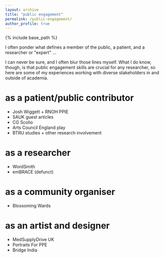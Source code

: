 ```yaml
---
layout: archive
title: "public engagement"
permalink: /public-engagement/
author_profile: true
---
```


{% include base_path %}

I often ponder what defines a member of the public, a patient, and a researcher or "expert" ... 

I can never be sure, and I often blur those lines myself. What I do know, though, is that public engagement skills are crucial for any researcher, so here are some of my experiences working with diverse stakeholders in and outside of academia.

as a patient/public contributor
======
* Josh Wiggett + RNOH PPIE
* SAUK guest articles
* CG Scolio
* Arts Council England play
* BTRU studies + other research involvement

as a researcher
======
* WordSmith
* emBRACE (defunct)

as a community organiser
======
* Blossoming Wards

as an artist and designer
======
* MedSupplyDrive UK
* Portraits For PPE
* Bridge India
